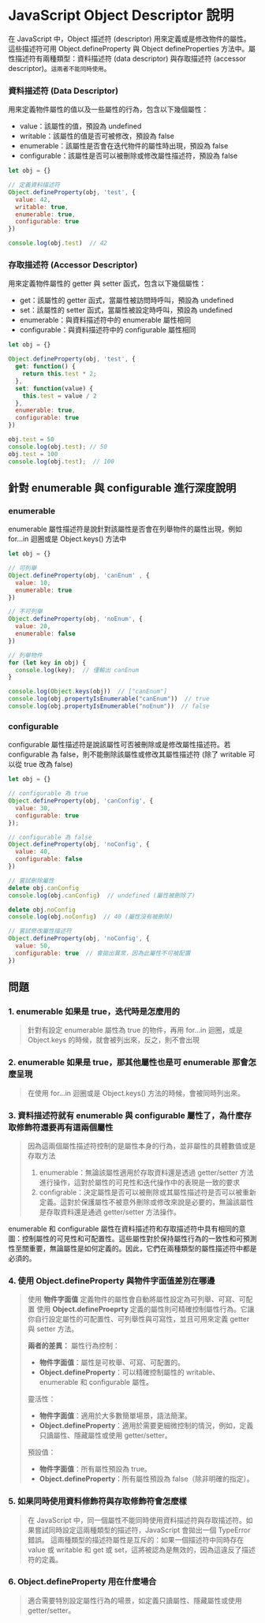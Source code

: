 # JavaScript Object Descriptor 說明

在 JavaScript 中，Object 描述符 (descriptor) 用來定義或是修改物件的屬性。這些描述符可用 Object.defineProperty 與 Object defineProperties 方法中。屬性描述符有兩種類型：資料描述符 (data descriptor) 與存取描述符 (accessor descriptor)。`這兩者不能同時使用`。

### 資料描述符 (Data Descriptor)

用來定義物件屬性的值以及一些屬性的行為，包含以下幾個屬性：

- value：該屬性的值，預設為 undefined
- writable：該屬性的值是否可被修改，預設為 false
- enumerable：該屬性是否會在迭代物件的屬性時出現，預設為 false
- configurable：該屬性是否可以被刪除或修改屬性描述符，預設為 false

```js
let obj = {} 

// 定義資料描述符
Object.defineProperty(obj, 'test', {
  value: 42,
  writable: true,
  enumerable: true,
  configurable: true
})

console.log(obj.test)  // 42
```

### 存取描述符 (Accessor Descriptor)

用來定義物件屬性的 getter 與 setter 函式，包含以下幾個屬性：

- get：該屬性的 getter 函式，當屬性被訪問時呼叫，預設為 undefined
- set：該屬性的 setter 函式，當屬性被設定時呼叫，預設為 undefined
- enumerable：與資料描述符中的 enumerable 屬性相同
- configurable：與資料描述符中的 configurable 屬性相同

```js
let obj = {}

Object.defineProperty(obj, 'test', {
  get: function() {
    return this.test * 2;
  },
  set: function(value) {
    this.test = value / 2
  },
  enumerable: true,
  configurable: true
})

obj.test = 50
console.log(obj.test); // 50
obj.test = 100
console.log(obj.test);  // 100
```

## 針對 enumerable 與 configurable 進行深度說明

### enumerable

enumerable 屬性描述符是說針對該屬性是否會在列舉物件的屬性出現，例如 for...in 迴圈或是 Object.keys() 方法中

```js
let obj = {}

// 可列舉
Object.defineProperty(obj, 'canEnum' , {
  value: 10,
  enumerable: true
})

// 不可列舉
Object.defineProperty(obj, 'noEnum', {
  value: 20,
  enumerable: false
})

// 列舉物件
for (let key in obj) {
  console.log(key);  // 僅輸出 canEnum
}

console.log(Object.keys(obj))  // ["canEnum"]
console.log(obj.propertyIsEnumerable("canEnum"))  // true
console.log(obj.propertyIsEnumerable("noEnum"))  // false
```

### configurable

configurable 屬性描述符是說該屬性可否被刪除或是修改屬性描述符。若 configurable 為 false，則不能刪除該屬性或修改其屬性描述符 (除了 writable 可以從 true 改為 false)

```js
let obj = {}

// configurable 為 true
Object.defineProperty(obj, 'canConfig', {
  value: 30,
  configurable: true
});

// configurable 為 false
Object.defineProperty(obj, 'noConfig', {
  value: 40,
  configurable: false
})

// 嘗試刪除屬性
delete obj.canConfig
console.log(obj.canConfig)  // undefined (屬性被刪除了)

delete obj.noConfig
console.log(obj.noConfig)  // 40 (屬性沒有被刪除)

// 嘗試修改屬性描述符
Object.defineProperty(obj, 'noConfig', {
  value: 50,
  configurable: true  // 會拋出異常，因為此屬性不可被配置
})
```

## 問題

### 1. enumerable 如果是 true，迭代時是怎麼用的

> 針對有設定 enumerable 屬性為 true 的物件，再用 for...in 迴圈，或是 Object.keys 的時候，就會被列出來，反之，則不會出現

### 2. enumerable 如果是 true，那其他屬性也是可 enumerable 那會怎麼呈現

> 在使用 for...in 迴圈或是 Object.keys() 方法的時候，會被同時列出來。

### 3. 資料描述符就有 enumerable 與 configurable 屬性了，為什麼存取修飾符還要再有這兩個屬性

> 因為這兩個屬性描述符控制的是屬性本身的行為，並非屬性的具體數值或是存取方法
>
> 1. enumerable：無論該屬性適用於存取資料還是透過 getter/setter 方法進行操作，這對於屬性的可見性和迭代操作中的表現是一致的要求
> 2. configrable：決定屬性是否可以被刪除或其屬性描述符是否可以被重新定義。這對於保護屬性不被意外刪除或修改來說是必要的，無論該屬性是存取資料還是通過 getter/setter 方法操作。

enumerable 和 configurable 屬性在資料描述符和存取描述符中具有相同的意圖：控制屬性的可見性和可配置性。這些屬性對於保持屬性行為的一致性和可預測性至關重要，無論屬性是如何定義的。因此，它們在兩種類型的屬性描述符中都是必須的。

### 4. 使用 Object.defineProperty 與物件字面值差別在哪邊

> 使用 **物件字面值** 定義物件的屬性會自動將屬性設定為可列舉、可寫、可配置
> 使用 **Object.defineProeprty** 定義的屬性則可精確控制屬性行為。它讓你自行設定屬性的可配置性、可列舉性與可寫性，並且可用來定義 getter 與 setter 方法。
>
> **兩者的差異：**
> 屬性行為控制：
>
> - **物件字面值**：屬性是可枚舉、可寫、可配置的。
> - **Object.defineProperty**：可以精確控制屬性的 writable、enumerable 和 configurable 屬性。
>
> 靈活性：
>
> - **物件字面值**：適用於大多數簡單場景，語法簡潔。
> - **Object.defineProperty**：適用於需要更細微控制的情況，例如，定義只讀屬性、隱藏屬性或使用 getter/setter。
>
> 預設值：
>
> - **物件字面值**：所有屬性預設為 true。
> - **Object.defineProperty**：所有屬性預設為 false（除非明確的指定）。

### 5. 如果同時使用資料修飾符與存取修飾符會怎麼樣

> 在 JavaScript 中，同一個屬性不能同時使用資料描述符與存取描述符。如果嘗試同時設定這兩種類型的描述符，JavaScript 會拋出一個 TypeError 錯誤。
> 這兩種類型的描述符屬性是互斥的：如果一個描述符中同時存在 value 或 writable 和 get 或 set，這將被認為是無效的，因為這違反了描述符的定義。

### 6. Object.defineProperty 用在什麼場合

> 適合需要特別設定屬性行為的場景，如定義只讀屬性、隱藏屬性或使用 getter/setter。
